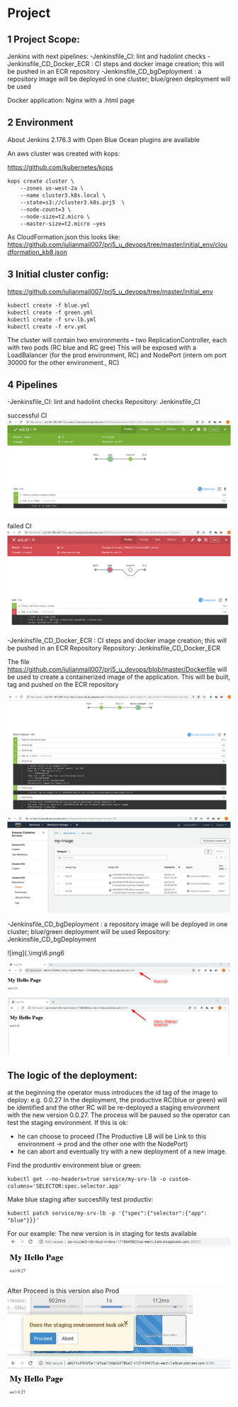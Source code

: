 # Project

1 Project Scope:
-------------------------------------
Jenkins  with next pipelines:
-Jenkinsfile_CI: lint and hadolint checks
-Jenkinsfile_CD_Docker_ECR : CI steps and docker image creation; this will be pushed in an ECR repository
-Jenkinsfile_CD_bgDeployment : a repository image will be deployed in one cluster; blue/green deployment will be used

Docker application: Nginx with a .html page


2 Environment
-------------------------------------
About Jenkins 2.176.3 with Open Blue Ocean  plugins are available

An aws cluster was created with kops:

https://github.com/kubernetes/kops 
```
kops create cluster \
    --zones us-west-2a \
    --name cluster3.k8s.local \
    --state=s3://cluster3.k8s.prj5  \
    --node-count=3 \
    --node-size=t2.micro \
    --master-size=t2.micro –yes
```
As CloudFormation.json this looks like: https://github.com/iulianmail007/prj5_u_devops/tree/master/initial_env/cloudformation_kb8.json 

3 Initial cluster config:
-------------------------------------
https://github.com/iulianmail007/prj5_u_devops/tree/master/initial_env 

```
kubectl create -f blue.yml
kubectl create -f green.yml
kubectl create -f srv-lb.yml
kubectl create -f erv.yml
```

The cluster will contain two environments – two ReplicationController, each with two pods (RC blue and RC gree) This will be exposed with a LoadBalancer (for the prod environment, RC) and NodePort (intern om port 30000 for the other environment., RC)

4 Pipelines
-------------------------------------
-Jenkinsfile_CI: lint and hadolint checks
Repository: Jenkinsfile_CI

successful CI
![img](.\img\1.png)

failed CI
![img](.\img\2.png)

-Jenkinsfile_CD_Docker_ECR : CI steps and docker image creation; this will be pushed in an ECR Repository
Repository: Jenkinsfile_CD_Docker_ECR

The file https://github.com/iulianmail007/prj5_u_devops/blob/master/Dockerfile 
will be used to create a containerized image of the application.
This will be built, tag and pushed on the ECR repository

![img](.\img\3.png)

![img](.\img\4.png)

-Jenkinsfile_CD_bgDeployment : a repository image will be deployed in one cluster; blue/green deployment will be used
Repository: Jenkinsfile_CD_bgDeployment

![img](.\img\6.png6

![img](.\img\7.png)


The logic of the deployment:
-------------------------------------
at the beginning the operator muss introduces the  id tag of the image to deploy:
e.g. 0.0.27
In the deployment, the productive RC(blue or green) will be identified and the other RC will be re-deployed a staging environment with the new version 0.0.27.
The process will be paused so the operator can test the staging environment. 
If this is ok:
- he can choose to proceed (The Productive LB will be Link to this environment → prod and the other one with the NodePort)
- he can abort and eventually try with a new deployment of a new image.

Find the produntiv environment blue or green:
```
kubectl get --no-headers=true service/my-srv-lb -o custom-columns='SELECTOR:spec.selector.app' 
```

Make blue staging after succesfilly test productiv:
```
kubectl patch service/my-srv-lb -p '{"spec":{"selector":{"app": "blue"}}}' 
```

For our example:
The new version is in staging for tests available
![img](.\img\8.png)
After Proceed is this version also Prod
![img](.\img\9.png)
![img](.\img\10.png)